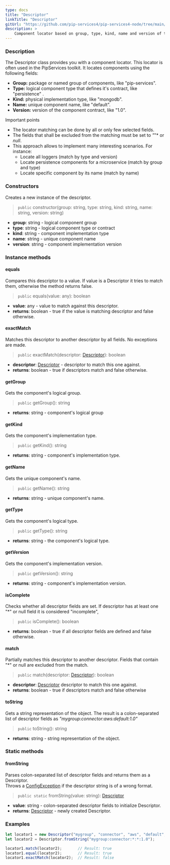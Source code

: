 ```yaml
---
type: docs
title: "Descriptor"
linkTitle: "Descriptor"
gitUrl: "https://github.com/pip-services4/pip-services4-node/tree/main/pip-services4-components-node"
description: >
    Component locator based on group, type, kind, name and version of the component.
---
```


### Description
The Descriptor class provides you with a component locator. This locator is often used in the PipServices toolkit. It locates components using the following fields:

- **Group:** package or named group of components, like "pip-services". 
- **Type:** logical component type that defines it's contract, like "persistence" .
- **Kind:** physical implementation type, like "mongodb".  
- **Name:** unique component name, like "default".  
- **Version:** version of the component contract, like "1.0".  

Important points

- The locator matching can be done by all or only few selected fields. 
- The fields that shall be excluded from the matching must be set to *"*"* or *null*.
- This approach allows to implement many interesting scenarios. For instance:
    - Locate all loggers (match by type and version)  
    - Locate persistence components for a microservice (match by group and type)  
    - Locate specific component by its name (match by name) 

### Constructors
Creates a new instance of the descriptor.

> `public` constructor(group: string, type: string, kind: string, name: string, version: string)

- **group**: string - logical component group
- **type**: string - logical component type or contract
- **kind**: string - component implementation type
- **name**: string - unique component name
- **version**: string - component implementation version


### Instance methods

#### equals
Compares this descriptor to a value.
If value is a Descriptor it tries to match them,
otherwise the method returns false.

> `public` equals(value: any): boolean

- **value**: any - value to match against this descriptor.
- **returns**: boolean - true if the value is matching descriptor and false otherwise.

#### exactMatch
Matches this descriptor to another descriptor by all fields.
No exceptions are made.

> `public` exactMatch(descriptor: [Descriptor]()): boolean

- **descriptor**: [Descriptor]() - descriptor to match this one against.
- **returns**: boolean - true if descriptors match and false otherwise. 


#### getGroup
Gets the component's logical group.

> `public` getGroup(): string

- **returns**: string - component's logical group

#### getKind
Gets the component's implementation type.

> `public` getKind(): string

- **returns**: string - component's implementation type.
    

#### getName
Gets the unique component's name.

> `public` getName(): string

- **returns**: string - unique component's name.


#### getType
Gets the component's logical type.

> `public` getType(): string

- **returns**: string - the component's logical type.

#### getVersion
Gets the component's implementation version.

> `public` getVersion(): string

- **returns**: string - component's implementation version.

#### isComplete
Checks whether all descriptor fields are set.
If descriptor has at least one "*" or null field it is considered "incomplete",

> `public` isComplete(): boolean

- **returns**: boolean - true if all descriptor fields are defined and false otherwise.

#### match
Partially matches this descriptor to another descriptor.
Fields that contain "*" or null are excluded from the match.

> `public` match(descriptor: [Descriptor]()): boolean

- **descriptor**: [Descriptor]() descriptor to match this one against.
- **returns**: boolean - true if descriptors match and false otherwise 

#### toString
Gets a string representation of the object.
The result is a colon-separated list of descriptor fields as
*"mygroup:connector:aws:default:1.0"*

> `public` toString(): string

- **returns**: string - string representation of the object.

### Static methods

#### fromString
Parses colon-separated list of descriptor fields and returns them as a Descriptor.  
Throws a [ConfigException](../../../commons/errors/config_exception) if the descriptor string is of a wrong format.

> `public static` fromString(value: string): [Descriptor]()

- **value**: string - colon-separated descriptor fields to initialize Descriptor.
- **returns**: [Descriptor]() - newly created Descriptor.

### Examples

```typescript
let locator1 = new Descriptor("mygroup", "connector", "aws", "default", "1.0");
let locator2 = Descriptor.fromString("mygroup:connector:*:*:1.0");

locator1.match(locator2);		// Result: true
locator1.equal(locator2);		// Result: true
locator1.exactMatch(locator2);	// Result: false

```
